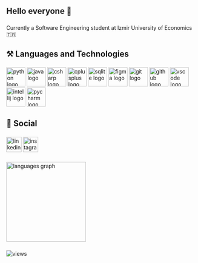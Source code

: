 <h2 align="left">Hello everyone 👋</h2>

###

<p align="left">Currently a Software Engineering student at Izmir University of Economics 🇹🇷</p>

###

<h2 align="left">⚒️ Languages and Technologies</h2>

###

<div align="left">
  <img src="https://skillicons.dev/icons?i=py" height="50" alt="python logo"  />
  <img src="https://skillicons.dev/icons?i=java" height="50" alt="java logo"  />
  <img src="https://skillicons.dev/icons?i=cs" height="50" alt="csharp logo"  />
  <img src="https://skillicons.dev/icons?i=cpp" height="50" alt="cplusplus logo"  />
  <img src="https://skillicons.dev/icons?i=sqlite" height="50" alt="sqlite logo"  />
  <img src="https://skillicons.dev/icons?i=figma" height="50" alt="figma logo"  />
  <img src="https://skillicons.dev/icons?i=git" height="50" alt="git logo"  />
  <img src="https://skillicons.dev/icons?i=github" height="50" alt="github logo"  />
  <img src="https://skillicons.dev/icons?i=vscode" height="50" alt="vscode logo"  />
  <img src="https://cdn.jsdelivr.net/gh/devicons/devicon/icons/intellij/intellij-original.svg" height="50" alt="intellij logo"  />
  <img src="https://cdn.jsdelivr.net/gh/devicons/devicon/icons/pycharm/pycharm-original.svg" height="50" alt="pycharm logo"  />
</div>

###

<h2 align="left">🪩 Social</h2>

###

<div align="left">
  <img src="https://skillicons.dev/icons?i=linkedin" height="40" alt="linkedin logo"  />
  <img src="https://skillicons.dev/icons?i=instagram" height="40" alt="instagram logo"  />
</div>

###

<div align="left">
  <img src="https://github-readme-stats.vercel.app/api/top-langs?username=kerimkarakan&locale=en&hide_title=false&layout=compact&card_width=350&langs_count=12&theme=highcontrast&hide_border=false&order=2" height="210" alt="languages graph"  />
</div>

###

<div align="left">
  <img src="https://komarev.com/ghpvc/?username=kerimkarakan&label=Views&color=lightgrey&style=flat" alt="views"/>
</div>

###
